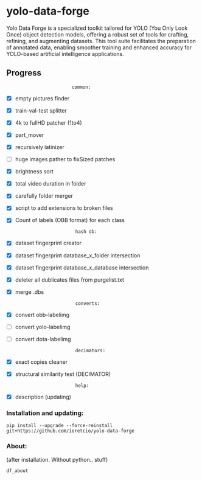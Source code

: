 
# yolo-data-forge

  

Yolo Data Forge is a specialized toolkit tailored for YOLO (You Only Look Once) object detection models, offering a robust set of tools for crafting, refining, and augmenting datasets. This tool suite facilitates the preparation of annotated data, enabling smoother training and enhanced accuracy for YOLO-based artificial intelligence applications.

  

##	Progress

							common:

- [x] empty pictures finder

- [x] train-val-test splitter

- [x] 4k to fullHD patcher (1to4)

- [x] part_mover

- [x] recursively latinizer

- [ ] huge images pather to fixSized patches

- [x] brightness sort

- [x] total video duration in folder

- [x] carefully folder merger
 
- [x] script to add extensions to broken files

- [x] Count of labels (OBB format) for each class

							hash db:

- [x] dataset fingerprint creator

- [x] dataset fingerprint database_x_folder intersection

- [x] dataset fingerprint database_x_database intersection

- [x] deleter all dublicates files from purgelist.txt

- [x] merge .dbs

							converts:

- [x] convert obb-labelimg

- [ ] convert yolo-labelimg

- [ ] convert dota-labelimg

							decimators:

- [x] exact copies cleaner

- [x] structural similarity test (DECIMATOR)

							help:

- [x] description (updating)

### Installation and updating:
```
pip install --upgrade --force-reinstall git+https://github.com/ioretcio/yolo-data-forge
```
### About:
(after installation. Without python.. stuff)
```
df_about
```